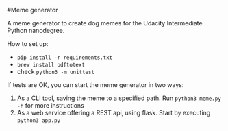 #Meme generator

A meme generator to create dog memes for the Udacity Intermediate Python nanodegree.

How to set up:

* `pip install -r requirements.txt` 
* `brew install pdftotext`
* check `python3 -m unittest`

If tests are OK, you can start the meme generator in two ways:
1. As a CLI tool, saving the meme to a specified path. Run `python3 meme.py -h` for more instructions
2. As a web service offering a REST api, using flask. Start by executing `python3 app.py`